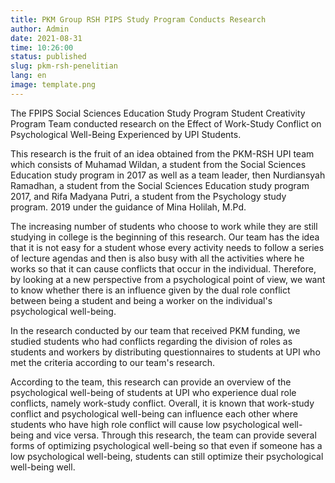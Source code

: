 ```yaml
---
title: PKM Group RSH PIPS Study Program Conducts Research
author: Admin
date: 2021-08-31
time: 10:26:00
status: published
slug: pkm-rsh-penelitian
lang: en
image: template.png
---
```


The FPIPS Social Sciences Education Study Program Student Creativity Program Team conducted research on the Effect of Work-Study Conflict on Psychological Well-Being Experienced by UPI Students.

This research is the fruit of an idea obtained from the PKM-RSH UPI team which consists of Muhamad Wildan, a student from the Social Sciences Education study program in 2017 as well as a team leader, then Nurdiansyah Ramadhan, a student from the Social Sciences Education study program 2017, and Rifa Madyana Putri, a student from the Psychology study program. 2019 under the guidance of Mina Holilah, M.Pd.

The increasing number of students who choose to work while they are still studying in college is the beginning of this research. Our team has the idea that it is not easy for a student whose every activity needs to follow a series of lecture agendas and then is also busy with all the activities where he works so that it can cause conflicts that occur in the individual. Therefore, by looking at a new perspective from a psychological point of view, we want to know whether there is an influence given by the dual role conflict between being a student and being a worker on the individual's psychological well-being.

In the research conducted by our team that received PKM funding, we studied students who had conflicts regarding the division of roles as students and workers by distributing questionnaires to students at UPI who met the criteria according to our team's research.

According to the team, this research can provide an overview of the psychological well-being of students at UPI who experience dual role conflicts, namely work-study conflict. Overall, it is known that work-study conflict and psychological well-being can influence each other where students who have high role conflict will cause low psychological well-being and vice versa. Through this research, the team can provide several forms of optimizing psychological well-being so that even if someone has a low psychological well-being, students can still optimize their psychological well-being well.